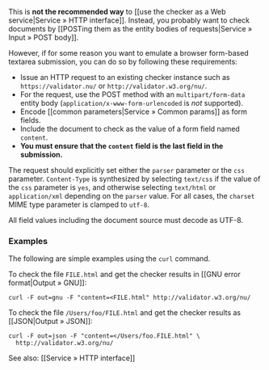 This is **not the recommended way** to
[[use the checker as a Web service|Service » HTTP interface]]. Instead,
you probably want to check documents by
[[POSTing them as the entity bodies of requests|Service » Input » POST body]].

However, if for some reason you want to emulate a browser form-based textarea
submission, you can do so by following these requirements:  

* Issue an HTTP request to an existing checker instance
  such as `https://validator.nu/` or `http://validator.w3.org/nu/`.
* For the request, use the POST method with an `multipart/form-data` entity body
  (`application/x-www-form-urlencoded` is *not* supported).
* Encode [[common parameters|Service » Common params]] as form fields.
* Include the document to check as the value of a form field named `content`.
* **You must ensure that the `content` field is the last field in the submission.**

The request should explicitly set either the `parser` parameter or the `css`
parameter. `Content-Type` is synthesized by selecting `text/css` if the
value of the `css` parameter is `yes`, and otherwise selecting `text/html` or
`application/xml` depending on the `parser` value. For all cases, the `charset`
MIME type parameter is clamped to `utf-8`.

All field values including the document source must decode as UTF-8.

### Examples

The following are simple examples using the `curl` command.

To check the file `FILE.html` and get the checker results in
[[GNU error format|Output » GNU]]:
```
curl -F out=gnu -F "content=<FILE.html" http://validator.w3.org/nu/
```
To check the file `/Users/foo/FILE.html` and get the checker results as
[[JSON|Output » JSON]]:
```
curl -F out=json -F "content=</Users/foo.FILE.html" \
  http://validator.w3.org/nu/
```
See also: [[Service » HTTP interface]]
